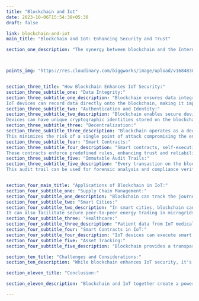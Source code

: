 ```yaml
---
title: "Blockchain and Iot"
date: 2023-10-06T15:54:38+05:30
draft: false

link: blockchain-and-iot
main_title: "Blockchain and IoT: Enhancing Security and Trust"

section_one_description: "The synergy between blockchain and the Internet of Things (IoT) holds immense potential for enhancing security, transparency, and trust in connected devices and data. Blockchain technology, known for its decentralized and immutable ledger, addresses many of the security challenges faced by IoT ecosystems."



points_img: "https://res.cloudinary.com/biggworks/image/upload/v1684838348/Group_11544_lwrsg0.png"


section_three_title: "How Blockchain Enhances IoT Security:"
section_three_subtitle_one: "Data Integrity:"
section_three_subtitle_one_description: "Blockchain ensures data integrity by creating a tamper-resistant and unchangeable record of transactions.
IoT devices can record data directly onto the blockchain, making it impossible to alter or manipulate."
section_three_subtitle_two: "Authentication and Identity:"
section_three_subtitle_two_description: "Blockchain enables secure device authentication and identity verification.
Devices can have unique cryptographic identities stored on the blockchain, preventing unauthorized access."
section_three_subtitle_three: "Decentralization:"
section_three_subtitle_three_description: "Blockchain operates as a decentralized network, reducing the reliance on a single point of failure.
This minimizes the risk of a single point of attack compromising the entire IoT ecosystem."
section_three_subtitle_four: "Smart Contracts:"
section_three_subtitle_four_description: "Smart contracts, self-executing code on the blockchain, can automate IoT device interactions.
These contracts enforce predefined rules, enhancing trust and reliability in IoT transactions."
section_three_subtitle_five: "Immutable Audit Trails:"
section_three_subtitle_five_description: "Every transaction on the blockchain creates an immutable audit trail.
This audit trail can be used for forensic analysis and compliance verification, crucial for IoT security."


section_four_main_title: "Applications of Blockchain in IoT:"
section_four_subtitle_one: "Supply Chain Management:"
section_four_subtitle_one_description: "Blockchain can track the journey of products from manufacturer to consumer, ensuring authenticity and preventing counterfeiting."
section_four_subtitle_two: "Smart Cities:"
section_four_subtitle_two_description: "In smart cities, blockchain can secure data from various sensors, ensuring integrity and privacy.
It can also facilitate secure peer-to-peer energy trading in microgrids."
section_four_subtitle_three: "Healthcare:"
section_four_subtitle_three_description: "Patient data from IoT medical devices can be securely stored on the blockchain, enabling secure sharing and access control."
section_four_subtitle_four: "Smart Contracts in IoT:"
section_four_subtitle_four_description: "IoT devices can execute smart contracts automatically, streamlining processes and ensuring trust in agreements."
section_four_subtitle_five: "Asset Tracking:"
section_four_subtitle_five_description: "Blockchain provides a transparent and secure way to track assets in real time, reducing theft and fraud."

section_ten_title: "Challenges and Considerations:"
section_ten_description: "While blockchain enhances IoT security, it's important to consider challenges such as scalability, latency, and energy consumption. Implementing blockchain in IoT systems requires careful planning and consideration of these factors."

section_eleven_title: "Conclusion:"

section_eleven_description: "Blockchain and IoT together create a powerful combination that strengthens security, trust, and transparency in connected systems. As IoT continues to grow and evolve, leveraging blockchain technology can help address the security concerns that come with an increasingly interconnected world. It's an exciting frontier in technology where the potential for innovation and security enhancement is boundless."

---
```


